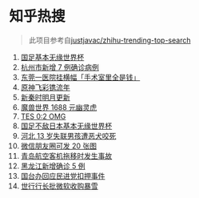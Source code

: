 # 知乎热搜

> 此项目参考自[justjavac/zhihu-trending-top-search](https://github.com/justjavac/zhihu-trending-top-search/blob/main/utils.ts)

<!-- BEGIN -->
  <!-- 最后更新时间:Thu Jan 27 2022 15:10:58 GMT+0000 (Coordinated Universal Time) -->
  1. [国足基本无缘世界杯](https://www.zhihu.com/search?q=国足)
1. [杭州市新增 7 例确诊病例](https://www.zhihu.com/search?q=杭州疫情)
1. [东莞一医院挂横幅「手术室里全是钱」](https://www.zhihu.com/search?q=康华医院)
1. [原神飞彩镌流年](https://www.zhihu.com/search?q=原神)
1. [新秦时明月更新](https://www.zhihu.com/search?q=新秦时明月)
1. [魔兽世界 1688 元幽灵虎](https://www.zhihu.com/search?q=魔兽世界)
1. [TES 0:2 OMG](https://www.zhihu.com/search?q=tes)
1. [国足不敌日本基本无缘世界杯](https://www.zhihu.com/search?q=国足不敌日本)
1. [河北 13 岁失联男孩遭恶犬咬死](https://www.zhihu.com/search?q=河北失联男孩)
1. [微信朋友圈可发 20 张图](https://www.zhihu.com/search?q=微信新功能)
1. [青岛航空客机拖移时发生事故](https://www.zhihu.com/search?q=青岛航空)
1. [黑龙江新增确诊 5 例](https://www.zhihu.com/search?q=黑龙江疫情)
1. [国台办回应民进党扣押事件](https://www.zhihu.com/search?q=国台办)
1. [世行行长批微软收购暴雪](https://www.zhihu.com/search?q=微软暴雪)
  <!-- END -->